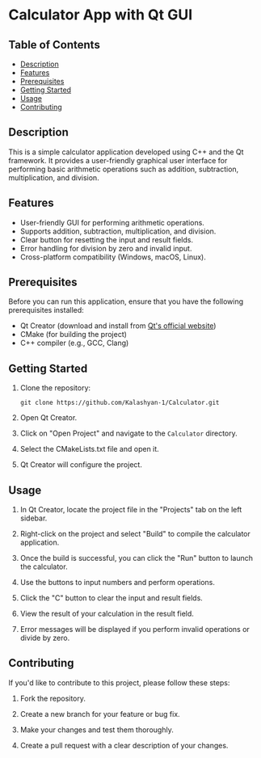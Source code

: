 # Calculator App with Qt GUI


## Table of Contents
- [Description](#description)
- [Features](#features)
- [Prerequisites](#prerequisites)
- [Getting Started](#getting-started)
- [Usage](#usage)
- [Contributing](#contributing)


## Description

This is a simple calculator application developed using C++ and the Qt framework. It provides a user-friendly graphical user interface for performing basic arithmetic operations such as addition, subtraction, multiplication, and division.

## Features

- User-friendly GUI for performing arithmetic operations.
- Supports addition, subtraction, multiplication, and division.
- Clear button for resetting the input and result fields.
- Error handling for division by zero and invalid input.
- Cross-platform compatibility (Windows, macOS, Linux).

## Prerequisites

Before you can run this application, ensure that you have the following prerequisites installed:

- Qt Creator (download and install from [Qt's official website](https://www.qt.io/download))
- CMake (for building the project)
- C++ compiler (e.g., GCC, Clang)

## Getting Started

1. Clone the repository:

   ```shell
   git clone https://github.com/Kalashyan-1/Calculator.git

2. Open Qt Creator.

3. Click on "Open Project" and navigate to the `Calculator` directory.

4. Select the CMakeLists.txt file and open it.

5. Qt Creator will configure the project.

## Usage

1. In Qt Creator, locate the project file in the "Projects" tab on the left sidebar.

2. Right-click on the project and select "Build" to compile the calculator application.

3. Once the build is successful, you can click the "Run" button to launch the calculator.

4. Use the buttons to input numbers and perform operations.

5. Click the "C" button to clear the input and result fields.

6. View the result of your calculation in the result field.

7. Error messages will be displayed if you perform invalid operations or divide by zero.

## Contributing

If you'd like to contribute to this project, please follow these steps:

1. Fork the repository.

2. Create a new branch for your feature or bug fix.

3. Make your changes and test them thoroughly.

4. Create a pull request with a clear description of your changes.
